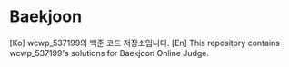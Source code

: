 # Baekjoon
[Ko] wcwp_537199의 백준 코드 저장소입니다.
[En] This repository contains wcwp_537199's solutions for Baekjoon Online Judge.
